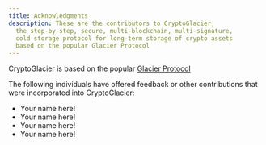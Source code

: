 ```yaml
---
title: Acknowledgments
description: These are the contributors to CryptoGlacier,
  the step-by-step, secure, multi-blockchain, multi-signature,
  cold storage protocol for long-term storage of crypto assets
  based on the popular Glacier Protocol
---
```


CryptoGlacier is based on the popular [Glacier Protocol](https://glacierprotocol.org)

The following individuals have offered feedback or other contributions that
were incorporated into CryptoGlacier:

* Your name here!
* Your name here!
* Your name here!
* Your name here!
